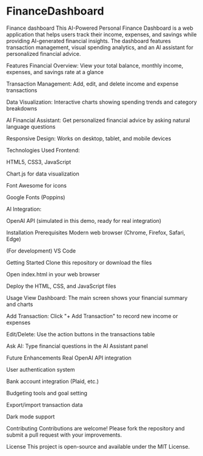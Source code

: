 # FinanceDashboard
Finance dashboard
This AI-Powered Personal Finance Dashboard is a web application that helps users track their income, expenses, and savings while providing AI-generated financial insights. The dashboard features transaction management, visual spending analytics, and an AI assistant for personalized financial advice.

Features
Financial Overview: View your total balance, monthly income, expenses, and savings rate at a glance

Transaction Management: Add, edit, and delete income and expense transactions

Data Visualization: Interactive charts showing spending trends and category breakdowns

AI Financial Assistant: Get personalized financial advice by asking natural language questions

Responsive Design: Works on desktop, tablet, and mobile devices

Technologies Used
Frontend:

HTML5, CSS3, JavaScript

Chart.js for data visualization

Font Awesome for icons

Google Fonts (Poppins)

AI Integration:

OpenAI API (simulated in this demo, ready for real integration)

Installation
Prerequisites
Modern web browser (Chrome, Firefox, Safari, Edge)

(For development) VS Code

Getting Started
Clone this repository or download the files

Open index.html in your web browser


Deploy the HTML, CSS, and JavaScript files

Usage
View Dashboard: The main screen shows your financial summary and charts

Add Transaction: Click "+ Add Transaction" to record new income or expenses

Edit/Delete: Use the action buttons in the transactions table

Ask AI: Type financial questions in the AI Assistant panel

Future Enhancements
Real OpenAI API integration

User authentication system

Bank account integration (Plaid, etc.)

Budgeting tools and goal setting

Export/import transaction data

Dark mode support

Contributing
Contributions are welcome! Please fork the repository and submit a pull request with your improvements.

License
This project is open-source and available under the MIT License.

